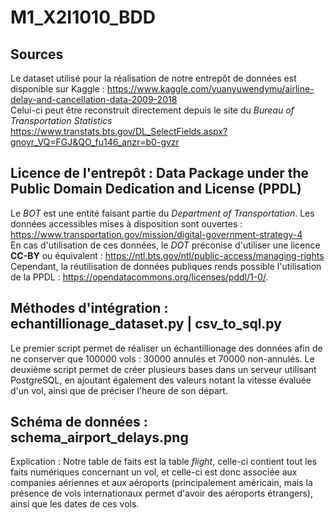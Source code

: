 # M1_X2I1010_BDD
## Sources
Le dataset utilisé pour la réalisation de notre entrepôt de données est disponible sur Kaggle : https://www.kaggle.com/yuanyuwendymu/airline-delay-and-cancellation-data-2009-2018  
Celui-ci peut être reconstruit directement depuis le site du *Bureau of Transportation Statistics* https://www.transtats.bts.gov/DL_SelectFields.aspx?gnoyr_VQ=FGJ&QO_fu146_anzr=b0-gvzr

## Licence de l'entrepôt : **Data Package under the Public Domain Dedication and License (PPDL)**
Le *BOT* est une entité faisant partie du *Department of Transportation*. Les données accessibles mises à disposition sont ouvertes : https://www.transportation.gov/mission/digital-government-strategy-4  
En cas d'utilisation de ces données, le *DOT* préconise d'utiliser une licence **CC-BY** ou équivalent : https://ntl.bts.gov/ntl/public-access/managing-rights 
Cependant, la réutilisation de données publiques rends possible l'utilisation de la PPDL : https://opendatacommons.org/licenses/pddl/1-0/.

## Méthodes d'intégration : echantillionage_dataset.py | csv_to_sql.py
Le premier script permet de réaliser un échantillionage des données afin de ne conserver que 100000 vols : 30000 annulés et 70000 non-annulés.
Le deuxième script permet de créer plusieurs bases dans un serveur utilisant PostgreSQL, en ajoutant également des valeurs notant la vitesse évaluée d'un vol, ainsi que de préciser l'heure de son départ.


## Schéma de données : schema_airport_delays.png
Explication : Notre table de faits est la table *flight*, celle-ci contient tout les faits numériques concernant un vol, et celle-ci est donc associée aux companies aériennes et aux aéroports (principalement américain, mais la présence de vols internationaux permet d'avoir des aéroports étrangers), ainsi que les dates de ces vols.



